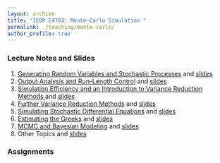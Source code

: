 ```yaml
---
layout: archive
title: "IEOR E4703: Monte-Carlo Simulation "
permalink:  /teaching/monte-carlo/
author_profile: true
---
```




### Lecture Notes and Slides

1. [Generating Random Variables and Stochastic Processes](https://martin-haugh.github.io/files/MonteCarlo/MCS_Generate_RVars.pdf) and [slides](https://martin-haugh.github.io/files/MonteCarlo/Generating_RVars_MasterSlides.pdf)
2. [Output Analysis and Run-Length Control](https://martin-haugh.github.io/files/MonteCarlo/MCS_Output_Analysis.pdf) and [slides](https://martin-haugh.github.io/files/MonteCarlo/MCS_Output_Analysis_MasterSlides.pdf) 
3. [Simulation Efficiency and an Introduction to Variance Reduction Methods ](https://martin-haugh.github.io/files/MonteCarlo/MCS_Var_Red_Basic.pdf) and [slides](https://martin-haugh.github.io/files/MonteCarlo/MCS_Basic_VarRed_MasterSlides.pdf) 
4. [Further Variance Reduction Methods](https://martin-haugh.github.io/files/MonteCarlo/MCS_Var_Red_Advanced.pdf) and [slides](https://martin-haugh.github.io/files/MonteCarlo/MCS_AdvVarRed_MasterSlides.pdf) 
5. [Simulating Stochastic Differential Equations](https://martin-haugh.github.io/files/MonteCarlo/MonteCarlo/MCS_SDEs.pdf) and [slides](https://martin-haugh.github.io/files/MonteCarlo/MCS_SDEs_MasterSlides.pdf)
6. [Estimating the Greeks](https://martin-haugh.github.io/files/MonteCarlo/MonteCarlo/MCS_Greeks.pdf) and [slides](https://martin-haugh.github.io/files/MonteCarlo/MCS_Greeks_MasterSlides.pdf)
7. [MCMC and Bayesian Modeling](https://martin-haugh.github.io/files/MonteCarlo/MCMC_Bayes.pdf) and [slides](https://martin-haugh.github.io/files/MonteCarlo/MCMC_MasterSlides.pdf)
8. Other Topics and [slides](https://martin-haugh.github.io/files/MonteCarlo/MCS_Miscellany_MasterSlides.pdf)

### Assignments
